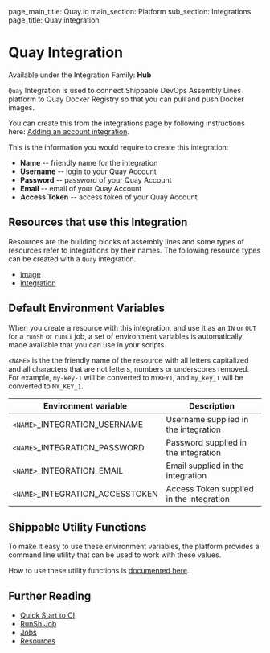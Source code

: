 page_main_title: Quay.io
main_section: Platform
sub_section: Integrations
page_title: Quay integration

# Quay Integration

Available under the Integration Family: **Hub**

`Quay` Integration is used to connect Shippable DevOps Assembly Lines platform to Quay Docker Registry so that you can pull and push Docker images.

You can create this from the integrations page by following instructions here: [Adding an account integration](/platform/management/integrations/#adding-an-account-integration).

This is the information you would require to create this integration:

* **Name** -- friendly name for the integration
* **Username** -- login to your Quay Account
* **Password** -- password of your Quay Account
* **Email** -- email of your Quay Account
* **Access Token** -- access token of your Quay Account

## Resources that use this Integration
Resources are the building blocks of assembly lines and some types of resources refer to integrations by their names. The following resource types can be created with a `Quay` integration.

* [image](/platform/workflow/resource/image)
* [integration](/platform/workflow/resource/integration)

## Default Environment Variables
When you create a resource with this integration, and use it as an `IN` or `OUT` for a `runSh` or `runCI` job, a set of environment variables is automatically made available that you can use in your scripts.

`<NAME>` is the the friendly name of the resource with all letters capitalized and all characters that are not letters, numbers or underscores removed. For example, `my-key-1` will be converted to `MYKEY1`, and `my_key_1` will be converted to `MY_KEY_1`.

| Environment variable						| Description                         |
| ------------- 								|------------------------------------ |
| `<NAME>`\_INTEGRATION\_USERNAME   		| Username supplied in the integration |
| `<NAME>`\_INTEGRATION\_PASSWORD			| Password supplied in the integration |
| `<NAME>`\_INTEGRATION\_EMAIL			| Email supplied in the integration |
| `<NAME>`\_INTEGRATION\_ACCESSTOKEN		| Access Token supplied in the integration |

## Shippable Utility Functions
To make it easy to use these environment variables, the platform provides a command line utility that can be used to work with these values.

How to use these utility functions is [documented here](/platform/tutorial/workflow/using-shipctl).

## Further Reading
* [Quick Start to CI](/getting-started/ci-sample)
* [RunSh Job](/platform/workflow/job/runsh)
* [Jobs](/platform/workflow/job/overview)
* [Resources](/platform/workflow/resource/overview)
